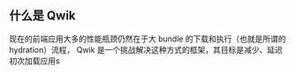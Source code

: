 ## 什么是 Qwik
现在的前端应用大多的性能瓶颈仍然在于大 bundle 的下载和执行（也就是所谓的 hydration）流程， Qwik 是一个挑战解决这种方式的框架，其目标是减少、延迟初次加载应用s